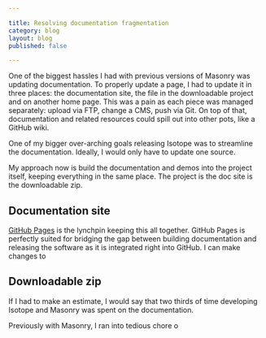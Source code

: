 ```yaml
---

title: Resolving documentation fragmentation
category: blog
layout: blog
published: false

---
```


One of the biggest hassles I had with previous versions of Masonry was updating documentation. To properly update a page, I had to update it in three places: the documentation site, the file in the downloadable project and on another home page. This was a pain as each piece was managed separately: upload via FTP, change a CMS, push via Git. On top of that, documentation and related resources could spill out into other pots, like a GitHub wiki.

One of my bigger over-arching goals releasing Isotope was to streamline the documentation. Ideally, I would only have to update one source.

My approach now is build the documentation and demos into the project itself, keeping everything in the same place. The project is the doc site is the downloadable zip.

## Documentation site

[GitHub Pages](http://pages.github.com) is the lynchpin keeping this all together. GitHub Pages is perfectly suited for bridging the gap between building documentation and releasing the software as it is integrated right into GitHub. I can make changes to 

## Downloadable zip



If I had to make an estimate, I would say that two thirds of time developing Isotope and Masonry was spent on the documentation. 

 Previously with Masonry, I ran into tedious chore o

